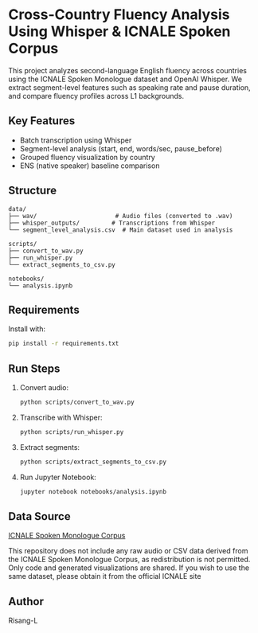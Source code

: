 # Cross-Country Fluency Analysis Using Whisper & ICNALE Spoken Corpus

This project analyzes second-language English fluency across countries using the ICNALE Spoken Monologue dataset and OpenAI Whisper. We extract segment-level features such as speaking rate and pause duration, and compare fluency profiles across L1 backgrounds.

## Key Features
- Batch transcription using Whisper
- Segment-level analysis (start, end, words/sec, pause_before)
- Grouped fluency visualization by country
- ENS (native speaker) baseline comparison

## Structure
```
data/
├── wav/                      # Audio files (converted to .wav)
├── whisper_outputs/         # Transcriptions from Whisper
└── segment_level_analysis.csv  # Main dataset used in analysis

scripts/
├── convert_to_wav.py
├── run_whisper.py
└── extract_segments_to_csv.py

notebooks/
└── analysis.ipynb
```

## Requirements
Install with:
```bash
pip install -r requirements.txt
```

## Run Steps
1. Convert audio:
   ```bash
   python scripts/convert_to_wav.py
   ```
2. Transcribe with Whisper:
   ```bash
   python scripts/run_whisper.py
   ```
3. Extract segments:
   ```bash
   python scripts/extract_segments_to_csv.py
   ```
4. Run Jupyter Notebook:
   ```bash
   jupyter notebook notebooks/analysis.ipynb
   ```

## Data Source
[ICNALE Spoken Monologue Corpus](https://language.sakura.ne.jp/icnale/)

This repository does not include any raw audio or CSV data derived from the ICNALE Spoken Monologue Corpus, as redistribution is not permitted. Only code and generated visualizations are shared. If you wish to use the same dataset, please obtain it from the official ICNALE site


## Author
Risang-L

